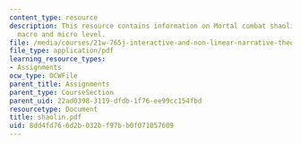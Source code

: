 ```yaml
---
content_type: resource
description: This resource contains information on Mortal combat shaolin monks at
  macro and micro level.
file: /media/courses/21w-765j-interactive-and-non-linear-narrative-theory-and-practice-spring-2006/8dd4fd766d2b032bf97bb0f071057609_shaolin.pdf
file_type: application/pdf
learning_resource_types:
- Assignments
ocw_type: OCWFile
parent_title: Assignments
parent_type: CourseSection
parent_uid: 22ad0398-3119-dfdb-1f76-ee99cc154fbd
resourcetype: Document
title: shaolin.pdf
uid: 8dd4fd76-6d2b-032b-f97b-b0f071057609
---
```

